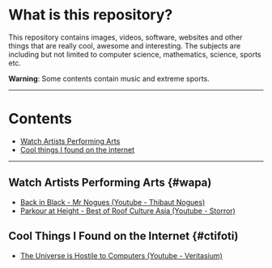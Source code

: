 
# What is this repository?

This repository contains images, videos, software, websites and other things that are really cool, awesome and interesting. The subjects are including but not limited to computer science, mathematics, science, sports etc.

**Warning**: Some contents contain music and extreme sports.

***

# Contents 

- [Watch Artists Performing Arts](#wapa)
- [Cool things I found on the internet](#ctifoti)
 
***

## Watch Artists Performing Arts {#wapa)

- [Back in Black - Mr Nogues (Youtube - Thibaut Nogues)](https://www.youtube.com/watch?v=tjGPcFmks70)
- [Parkour at Height - Best of Roof Culture Asia (Youtube - Storror)](https://www.youtube.com/watch?v=QHqAVaQqQWQ)

## Cool Things I Found on the Internet {#ctifoti)

- [The Universe is Hostile to Computers (Youtube - Veritasium)](https://www.youtube.com/watch?v=cUzklzVXJwo)

